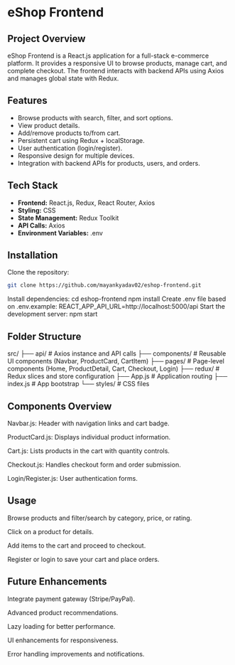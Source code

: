 # eShop Frontend

## Project Overview

eShop Frontend is a React.js application for a full-stack e-commerce platform.
It provides a responsive UI to browse products, manage cart, and complete checkout.
The frontend interacts with backend APIs using Axios and manages global state with Redux.

## Features

- Browse products with search, filter, and sort options.
- View product details.
- Add/remove products to/from cart.
- Persistent cart using Redux + localStorage.
- User authentication (login/register).
- Responsive design for multiple devices.
- Integration with backend APIs for products, users, and orders.

## Tech Stack

- **Frontend:** React.js, Redux, React Router, Axios
- **Styling:** CSS
- **State Management:** Redux Toolkit
- **API Calls:** Axios
- **Environment Variables:** .env

## Installation

Clone the repository:

```bash
git clone https://github.com/mayankyadav02/eshop-frontend.git
```

Install dependencies:
cd eshop-frontend
npm install
Create .env file based on .env.example:
REACT_APP_API_URL=http://localhost:5000/api
Start the development server:
npm start

## Folder Structure

src/
 ├── api/                # Axios instance and API calls
 ├── components/         # Reusable UI components (Navbar, ProductCard, CartItem)
 ├── pages/              # Page-level components (Home, ProductDetail, Cart, Checkout, Login)
 ├── redux/              # Redux slices and store configuration
 ├── App.js              # Application routing
 ├── index.js            # App bootstrap
 └── styles/             # CSS files

## Components Overview

Navbar.js: Header with navigation links and cart badge.

ProductCard.js: Displays individual product information.

Cart.js: Lists products in the cart with quantity controls.

Checkout.js: Handles checkout form and order submission.

Login/Register.js: User authentication forms.

## Usage

Browse products and filter/search by category, price, or rating.

Click on a product for details.

Add items to the cart and proceed to checkout.

Register or login to save your cart and place orders.

## Future Enhancements

Integrate payment gateway (Stripe/PayPal).

Advanced product recommendations.

Lazy loading for better performance.

UI enhancements for responsiveness.

Error handling improvements and notifications.
